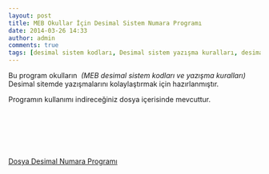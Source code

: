 ```yaml
---
layout: post
title: MEB Okullar İçin Desimal Sistem Numara Programı
date: 2014-03-26 14:33
author: admin
comments: true
tags: [desimal sistem kodları, Desimal sistem yazışma kuralları, desimal sitem, Eğitim Bilimleri, kpss, kpss eğitim bilimleri, meb desimal sistem, Özel konular, Son Konular]
---
```

Bu program okulların  <em>(MEB desimal sistem kodları ve yazışma kuralları)</em> Desimal sitemde yazışmalarını kolaylaştırmak için hazırlanmıştır.

Programın kullanımı indireceğiniz dosya içerisinde mevcuttur.

&nbsp;

&nbsp;

&nbsp;
<div id="dosya"><a href="http://egitimvaktim.com/dosyalar/2014/03/Dosya-Desimal-Numara-Programı.zip" target="_blank">Dosya Desimal Numara Programı
</a></div>
